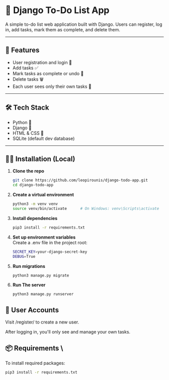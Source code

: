 # 📝 Django To-Do List App

A simple to-do list web application built with Django. Users can register, log in, add tasks, mark them as complete, and delete them.

---

## 🚀 Features

- User registration and login 🔐
- Add tasks ✅
- Mark tasks as complete or undo 🔁
- Delete tasks 🗑
- Each user sees only their own tasks 👤

---

## 🛠 Tech Stack

- Python 🐍
- Django 🧱
- HTML & CSS 🎨
- SQLite (default dev database)

---

## 🧑‍💻 Installation (Local)

1. **Clone the repo**  
   ```bash
   git clone https://github.com/leopirounis/django-todo-app.git
   cd django-todo-app

2. **Create a virtual environment**
    ```bash
    python3 -m venv venv
    source venv/bin/activate      # On Windows: venv\Scripts\activate
    
3. **Install dependencies**
     ```bash
     pip3 install -r requirements.txt
     
4. **Set up environment variables** \
   Create a .env file in the project root:
   ```bash
   SECRET_KEY=your-django-secret-key
   DEBUG=True
   
5. **Run migrations**
    ```bash
    python3 manage.py migrate

6. **Run The server**
    ```bash
    python3 manage.py runserver

## 👤 User Accounts
Visit /register/ to create a new user.

After logging in, you'll only see and manage your own tasks.

## 📦 Requirements \
To install required packages:
```bash
pip3 install -r requirements.txt
